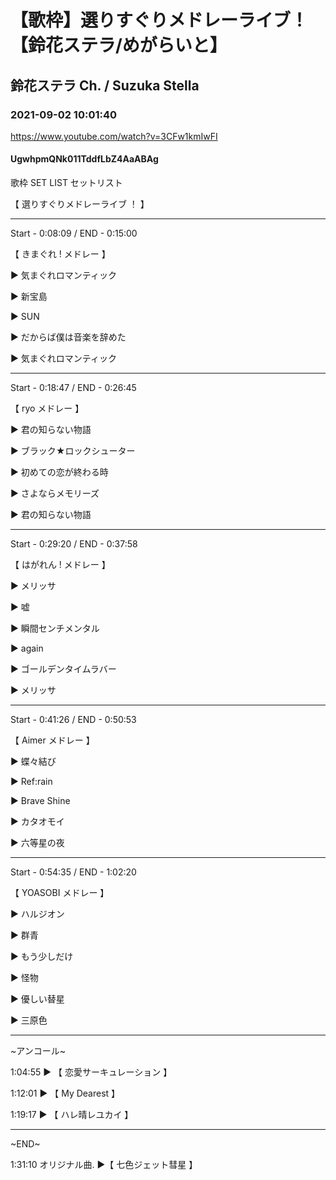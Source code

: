 # 【歌枠】選りすぐりメドレーライブ！【鈴花ステラ/めがらいと】

## 鈴花ステラ Ch. / Suzuka Stella

### 2021-09-02 10:01:40

https://www.youtube.com/watch?v=3CFw1kmIwFI

#### UgwhpmQNk011TddfLbZ4AaABAg

歌枠  SET LIST セットリスト 

【 選りすぐりメドレーライブ ！ 】



-------------------------------------------------

Start - 0:08:09  /  END - 0:15:00

【 きまぐれ ! メドレー 】

 ▶ 気まぐれロマンティック

 ▶ 新宝島

 ▶ SUN

 ▶ だからば僕は音楽を辞めた

 ▶ 気まぐれロマンティック

-------------------------------------------------

Start - 0:18:47  /  END - 0:26:45

【 ryo メドレー 】

 ▶ 君の知らない物語

 ▶ ブラック★ロックシューター

 ▶ 初めての恋が終わる時

 ▶ さよならメモリーズ

 ▶ 君の知らない物語

-------------------------------------------------

Start - 0:29:20  /  END - 0:37:58

【 はがれん ! メドレー 】

 ▶ メリッサ

 ▶ 嘘

 ▶ 瞬間センチメンタル

 ▶ again

 ▶ ゴールデンタイムラバー

 ▶ メリッサ

-------------------------------------------------

Start - 0:41:26 / END - 0:50:53

【 Aimer メドレー 】

 ▶ 蝶々結び

 ▶ Ref:rain

 ▶ Brave Shine

 ▶ カタオモイ

 ▶ 六等星の夜

-------------------------------------------------

Start - 0:54:35 / END - 1:02:20

【 YOASOBI メドレー 】

 ▶ ハルジオン

 ▶ 群青

 ▶ もう少しだけ

 ▶ 怪物

 ▶ 優しい替星

 ▶ 三原色

-------------------------------------------------

~アンコール~

 1:04:55 ▶ 【 恋愛サーキュレーション 】

 1:12:01 ▶ 【 My Dearest 】

 1:19:17 ▶ 【 ハレ晴レユカイ 】

-------------------------------------------------

~END~

1:31:10 オリジナル曲. ▶【 七色ジェット彗星 】

